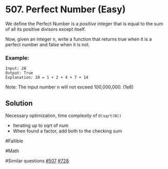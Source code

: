 # 507. Perfect Number (Easy)

We define the Perfect Number is a *positive* integer that is equal to the sum of all its positive divisors except itself.

Now, given an integer n, write a function that returns true when it is a perfect number and false when it is not.

### Example:
```
Input: 28
Output: True
Explanation: 28 = 1 + 2 + 4 + 7 + 14
```

Note: The input number n will not exceed 100,000,000. (1e8)

## Solution
Necessary optimization, time complexity of `O(sqrt(N))`
- Iterating up to sqrt of num
- When found a factor, add both to the checking sum

#Fallible

#Math

#Similar questions [#507](../p507e/README.md) [#728](../p728e/README.md)
